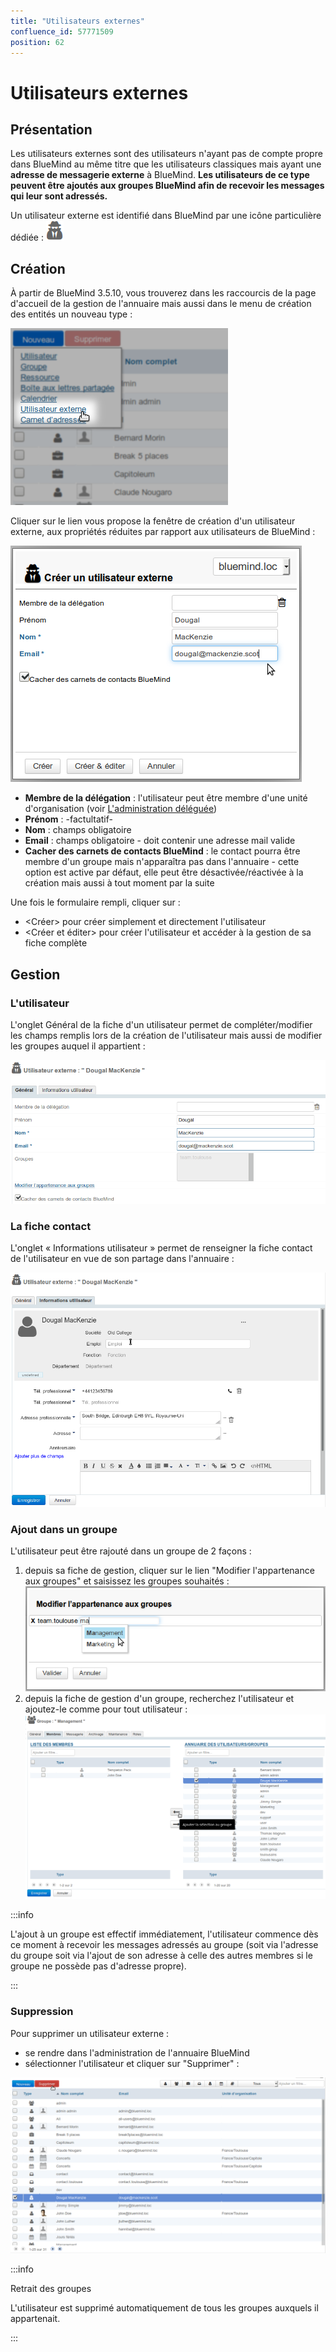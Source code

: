 ```yaml
---
title: "Utilisateurs externes"
confluence_id: 57771509
position: 62
---
```

# Utilisateurs externes


## Présentation

Les utilisateurs externes sont des utilisateurs n'ayant pas de compte propre dans BlueMind au même titre que les utilisateurs classiques mais ayant une **adresse de messagerie externe** à BlueMind. ****Les utilisateurs de ce type peuvent être ajoutés aux groupes BlueMind afin de recevoir les messages qui leur sont adressés.****

Un utilisateur externe est identifié dans BlueMind par une icône particulière dédiée : ![](../../../attachments/57771509/57771522.png)


## Création

À partir de BlueMind 3.5.10, vous trouverez dans les raccourcis de la page d'accueil de la gestion de l'annuaire mais aussi dans le menu de création des entités un nouveau type :

![](../../../attachments/57771509/57771524.png)

Cliquer sur le lien vous propose la fenêtre de création d'un utilisateur externe, aux propriétés réduites par rapport aux utilisateurs de BlueMind :

![](../../../attachments/57771509/57771523.png)

- **Membre de la délégation** : l'utilisateur peut être membre d'une unité d'organisation (voir [L'administration déléguée](/Guide_de_l_administrateur/Gestion_des_entités/Utilisateurs/L_administration_déléguée/))
- **Prénom** : -factultatif-
- **Nom** : champs obligatoire
- **Email** : champs obligatoire - doit contenir une adresse mail valide
- **Cacher des carnets de contacts BlueMind** : le contact pourra être membre d'un groupe mais n'apparaîtra pas dans l'annuaire - cette option est active par défaut, elle peut être désactivée/réactivée à la création mais aussi à tout moment par la suite


Une fois le formulaire rempli, cliquer sur :

- &lt;Créer> pour créer simplement et directement l'utilisateur
- &lt;Créer et éditer> pour créer l'utilisateur et accéder à la gestion de sa fiche complète


## Gestion

### L'utilisateur

L'onglet Général de la fiche d'un utilisateur permet de compléter/modifier les champs remplis lors de la création de l'utilisateur mais aussi de modifier les groupes auquel il appartient :

![](../../../attachments/57771509/57771521.png)

### La fiche contact

L'onglet « Informations utilisateur » permet de renseigner la fiche contact de l'utilisateur en vue de son partage dans l'annuaire :

![](../../../attachments/57771509/57771514.png)

### Ajout dans un groupe

L'utilisateur peut être rajouté dans un groupe de 2 façons :

1. depuis sa fiche de gestion, cliquer sur le lien "Modifier l'appartenance aux groupes" et saisissez les groupes souhaités :![](../../../attachments/57771509/57771520.png)
2. depuis la fiche de gestion d'un groupe, recherchez l'utilisateur et ajoutez-le comme pour tout utilisateur :![](../../../attachments/57771509/57771519.png)


:::info

L'ajout à un groupe est effectif immédiatement, l'utilisateur commence dès ce moment à recevoir les messages adressés au groupe (soit via l'adresse du groupe soit via l'ajout de son adresse à celle des autres membres si le groupe ne possède pas d'adresse propre).

:::

### Suppression

Pour supprimer un utilisateur externe :

- se rendre dans l'administration de l'annuaire BlueMind
- sélectionner l'utilisateur et cliquer sur "Supprimer" :


![](../../../attachments/57771509/57771518.png)


:::info

Retrait des groupes

L'utilisateur est supprimé automatiquement de tous les groupes auxquels il appartenait.

:::


